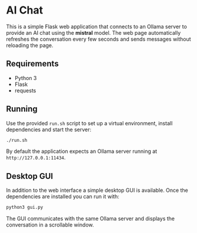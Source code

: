 # AI Chat

This is a simple Flask web application that connects to an Ollama server to provide an AI chat using the **mistral** model. The web page automatically refreshes the conversation every few seconds and sends messages without reloading the page.

## Requirements

- Python 3
- Flask
- requests

## Running

Use the provided `run.sh` script to set up a virtual environment, install dependencies and start the server:

```bash
./run.sh
```

By default the application expects an Ollama server running at `http://127.0.0.1:11434`.

## Desktop GUI

In addition to the web interface a simple desktop GUI is available. Once the
dependencies are installed you can run it with:

```bash
python3 gui.py
```

The GUI communicates with the same Ollama server and displays the conversation
in a scrollable window.
